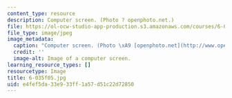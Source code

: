 ```yaml
---
content_type: resource
description: Computer screen. (Photo ? openphoto.net.)
file: https://ol-ocw-studio-app-production.s3.amazonaws.com/courses/6-035-computer-language-engineering-sma-5502-fall-2005/e4fef5da33e933ff1a57d51c22d72850_6-035f05.jpg
file_type: image/jpeg
image_metadata:
  caption: "Computer screen. (Photo \xA9 [openphoto.net](http://www.openphoto.net/).)"
  credit: ''
  image-alt: Image of a computer screen.
learning_resource_types: []
resourcetype: Image
title: 6-035f05.jpg
uid: e4fef5da-33e9-33ff-1a57-d51c22d72850
---
```

